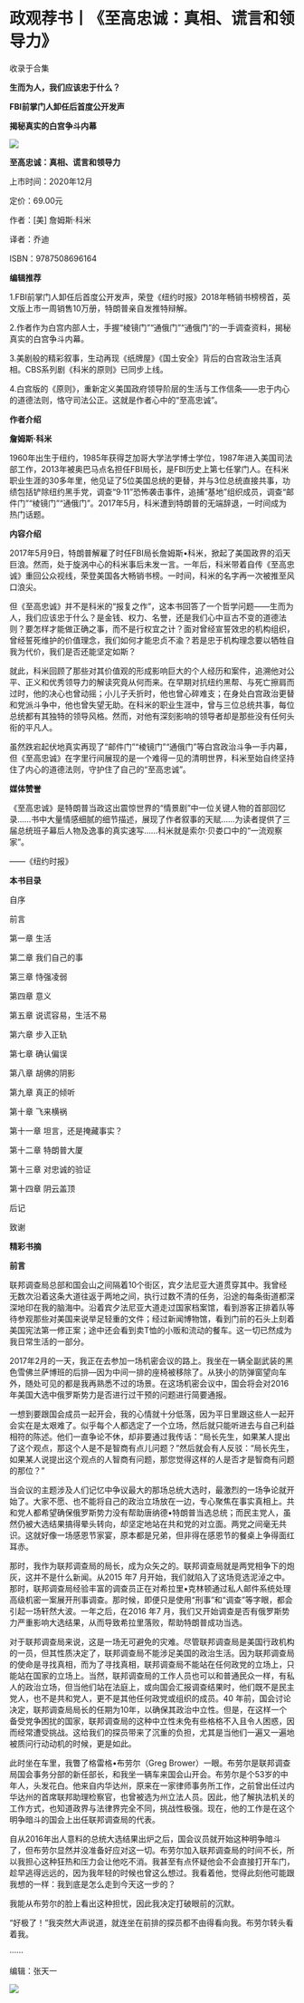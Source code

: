 # 政观荐书丨《至高忠诚：真相、谎言和领导力》


收录于合集

**生而为人，我们应该忠于什么？**  

 **FBI前掌门人卸任后首度公开发声**

 **揭秘真实的白宫争斗内幕**

![](/images/165/2.png)

 **至高忠诚：真相、谎言和领导力**

上市时间：2020年12月

定价：69.00元

作者：[美] 詹姆斯·科米

译者：乔迪

ISBN：9787508696164

  

  

  

  

 **编辑推荐**  

1.FBI前掌门人卸任后首度公开发声，荣登《纽约时报》2018年畅销书榜榜首，英文版上市一周销售10万册，特朗普亲自发推特辩解。

  

2.作者作为白宫内部人士，手握“棱镜门”“通俄门”“通俄门”的一手调查资料，揭秘真实的白宫争斗内幕。

  

3.美剧般的精彩叙事，生动再现《纸牌屋》《国土安全》背后的白宫政治生活真相。CBS系列剧《科米的原则》已同步上线。

  

4.白宫版的《原则》，重新定义美国政府领导阶层的生活与工作信条——忠于内心的道德法则，恪守司法公正。这就是作者心中的“至高忠诚”。

  

 **作者介绍**

 **詹姆斯·科米**  

1960年出生于纽约，1985年获得芝加哥大学法学博士学位，1987年进入美国司法部工作，2013年被奥巴马点名担任FBI局长，是FBI历史上第七任掌门人。在科米职业生涯的30多年里，他见证了5位美国总统的更替，并与3位总统直接共事，功绩包括铲除纽约黑手党，调查“9·11”恐怖袭击事件，追捕“基地”组织成员，调查“邮件门”“棱镜门”“通俄门”。2017年5月，科米遭到特朗普的无端辞退，一时间成为热门话题。

  

 **内容介绍**

2017年5月9日，特朗普解雇了时任FBI局长詹姆斯•科米，掀起了美国政界的滔天巨浪。然而，处于旋涡中心的科米事后未发一言。一年后，科米带着自传《至高忠诚》重回公众视线，荣登美国各大畅销书榜。一时间，科米的名字再一次被推至风口浪尖。  

  

但《至高忠诚》并不是科米的“报复之作”，这本书回答了一个哲学问题——生而为人，我们应该忠于什么？是金钱、权力、名誉，还是我们心中亘古不变的道德法则？要怎样才能做正确之事，而不是行权宜之计？面对曾经宣誓效忠的机构组织，曾经誓死维护的价值理念，我们如何才能忠贞不渝？若是忠于机构理念要以牺牲自我为代价，我们是否还能坚定如斯？

  

就此，科米回顾了那些对其价值观的形成影响巨大的个人经历和案件，追溯他对公平、正义和优秀领导力的解读究竟从何而来。在早期对抗纽约黑帮、与死亡擦肩而过时，他的决心也曾动摇；小儿子夭折时，他也曾心碎难支；在身处白宫政治更替和党派斗争中，他也曾失望无助。在科米的职业生涯中，曾与三位总统共事，每位总统都有其独特的领导风格。然而，对他有深刻影响的领导者却是那些没有任何头衔的平凡人。

  

虽然跌宕起伏地真实再现了“邮件门”“棱镜门”“通俄门”等白宫政治斗争一手内幕，但《至高忠诚》在字里行间展现的是一个难得一见的清明世界，科米至始自终坚持住了内心的道德法则，守护住了自己的“至高忠诚”。

  

 **媒体赞誉**

《至高忠诚》是特朗普当政这出震惊世界的“情景剧”中一位关键人物的首部回忆录……书中大量情感细腻的细节描述，展现了作者叙事的天赋……为读者提供了三届总统班子幕后人物及逸事的真实速写……科米就是索尔·贝娄口中的“一流观察家”。

——《纽约时报》

  

 **本书目录**

自序  

前言

第一章 生活

第二章 我们自己的事

第三章 恃强凌弱

第四章 意义

第五章 说谎容易，生活不易

第六章 步入正轨

第七章 确认偏误

第八章 胡佛的阴影

第九章 真正的倾听

第十章 飞来横祸

第十一章 坦言，还是掩藏事实？

第十二章 特朗普大厦

第十三章 对忠诚的验证

第十四章 阴云盖顶

后记

致谢

  

 **精彩书摘**  

  

 **前言**

联邦调查局总部和国会山之间隔着10个街区，宾夕法尼亚大道贯穿其中。我曾经无数次沿着这条大道往返于两地之间，执行过数不清的任务，沿途的每条街道都深深地印在我的脑海中。沿着宾夕法尼亚大道走过国家档案馆，看到游客正排着队等待参观那些对美国来说举足轻重的文件；经过新闻博物馆，看到门前的石头上刻着美国宪法第一修正案；途中还会看到卖T恤的小贩和流动的餐车。这一切已然成为我日常生活的一部分。  

  

2017年2月的一天，我正在去参加一场机密会议的路上。我坐在一辆全副武装的黑色雪佛兰萨博班的后排—因为中间一排的座椅被移除了。从狭小的防弹窗望向车外，随处可见的都是我再熟悉不过的场景。在这场机密会议中，国会将会对2016年美国大选中俄罗斯势力是否进行过干预的问题进行简要通报。

  

一想到要跟国会成员一起开会，我的心情就十分低落，因为平日里跟这些人一起开会实在是太艰难了。似乎每个人都选定了一个立场，然后就只能听进去与自己利益相符的陈述。他们一直争论不休，却非要通过我传话：“局长先生，如果某人提出了这个观点，那这个人是不是智商有点儿问题？”然后就会有人反驳：“局长先生，如果某人说提出这个观点的人智商有问题，那您觉得这样的人是否才是智商有问题的那位？”

  

当会议的主题涉及人们记忆中争议最大的那场总统大选时，最激烈的一场争论就开始了。大家不愿、也不能将自己的政治立场放在一边，专心聚焦在事实真相上。共和党人都希望确保俄罗斯势力没有帮助唐纳德•特朗普当选总统；而民主党人，虽然仍被大选结果搞得晕头转向，却坚定地站在共和党的对立面。两党之间毫无共识。这就好像一场感恩节家宴，原本都是兄弟，但非得在感恩节的餐桌上争得面红耳赤。

  

那时，我作为联邦调查局的局长，成为众矢之的。联邦调查局就是两党相争下的炮灰，这并不是什么新闻。从2015 年7
月开始，我们就陷入了这场竞选泥淖之中。那时，联邦调查局经验丰富的调查员正在对希拉里•克林顿通过私人邮件系统处理高级机密一案展开刑事调查。那时候，即便只是使用“刑事”和“调查”等字眼，都会引起一场轩然大波。一年之后，在2016
年7 月，我们又开始调查是否有俄罗斯势力严重影响大选结果，从而导致希拉里落败，帮助特朗普成功当选。

  

对于联邦调查局来说，这是一场无可避免的灾难。尽管联邦调查局是美国行政机构的一员，但其性质决定了，联邦调查局不能涉足美国的政治生活。因为联邦调查局的使命是寻找真相，而为了寻找真相，联邦调查局不能站在任何政党的立场上，只能站在国家的立场上。当然，联邦调查局的工作人员也可以和普通民众一样，有私人的政治立场，但当他们站在法庭上，或向国会汇报调查结果时，他们既不是民主党人，也不是共和党人，更不是其他任何政党或组织的成员。40
年前，国会讨论决定，联邦调查局局长的任期为10年，以确保其政治中立性。但是，在这样一个备受党争困扰的国家，联邦调查局的这种中立性未免有些格格不入且令人困惑，因而经常遭受挑战。这给我们的探员带来了沉重的负担，尤其是当他们一遍又一遍地被质问行动动机的时候，更是如此。

  

此时坐在车里，我瞥了格雷格•布劳尔（Greg
Brower）一眼。布劳尔是联邦调查局国会事务分部的新任部长，和我坐一辆车来国会山开会。布劳尔是个53岁的中年人，头发花白。他来自内华达州，原来在一家律师事务所工作，之前曾出任过内华达州的首席联邦助理检察官，也曾被选为州立法人员。因此，他了解执法机关的工作方式，也知道政界与法律界完全不同，挑战性极强。现在，他的工作是在这个明争暗斗的国会上出任联邦调查局的代表。

  

自从2016年出人意料的总统大选结果出炉之后，国会议员就开始这种明争暗斗了，但布劳尔显然并没准备好应对这一切。布劳尔加入联邦调查局的时间不长，所以我担心这种狂热和压力会让他吃不消。我甚至有点怀疑他会不会直接打开车门，趁早逃得远远的，因为我年轻的时候也曾这么想过。我看着他，觉得此刻他可能跟我想的一样：我到底是怎么走到今天这一步的？

  

我能从布劳尔的脸上看出这种担忧，因此我决定打破眼前的沉默。

  

“好极了！”我突然大声说道，就连坐在前排的探员都不由得看向我。布劳尔转头看着我。

  

······

  

  

编辑：张天一

  

![](/images/165/3.jpeg)

  

